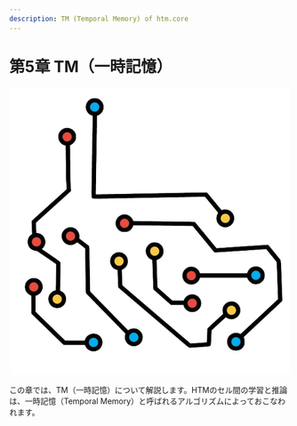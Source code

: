 ```yaml
---
description: TM (Temporal Memory) of htm.core
---
```


# 第5章 TM（一時記憶）

![Chapter-5](../.gitbook/assets/chapter-5.png)

この章では、TM（一時記憶）について解説します。HTMのセル間の学習と推論は、一時記憶（Temporal Memory）と呼ばれるアルゴリズムによっておこなわれます。

